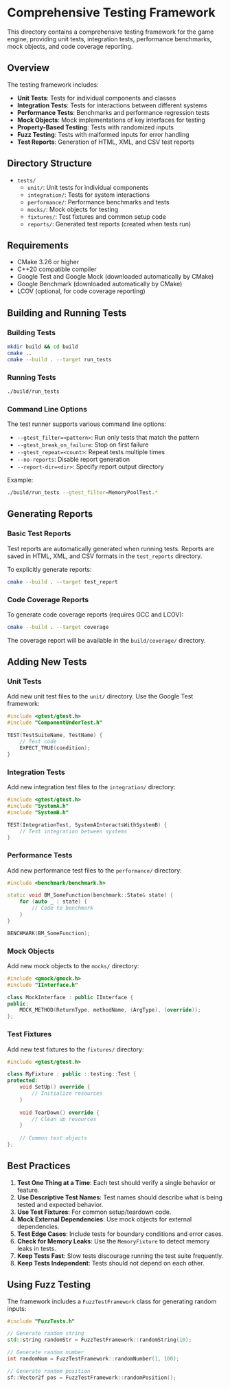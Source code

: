 # Comprehensive Testing Framework

This directory contains a comprehensive testing framework for the game engine, providing unit tests, integration tests, performance benchmarks, mock objects, and code coverage reporting.

## Overview

The testing framework includes:

- **Unit Tests**: Tests for individual components and classes
- **Integration Tests**: Tests for interactions between different systems
- **Performance Tests**: Benchmarks and performance regression tests
- **Mock Objects**: Mock implementations of key interfaces for testing
- **Property-Based Testing**: Tests with randomized inputs
- **Fuzz Testing**: Tests with malformed inputs for error handling
- **Test Reports**: Generation of HTML, XML, and CSV test reports

## Directory Structure

- `tests/`
  - `unit/`: Unit tests for individual components
  - `integration/`: Tests for system interactions
  - `performance/`: Performance benchmarks and tests
  - `mocks/`: Mock objects for testing
  - `fixtures/`: Test fixtures and common setup code
  - `reports/`: Generated test reports (created when tests run)

## Requirements

- CMake 3.26 or higher
- C++20 compatible compiler
- Google Test and Google Mock (downloaded automatically by CMake)
- Google Benchmark (downloaded automatically by CMake)
- LCOV (optional, for code coverage reporting)

## Building and Running Tests

### Building Tests

```bash
mkdir build && cd build
cmake ..
cmake --build . --target run_tests
```

### Running Tests

```bash
./build/run_tests
```

### Command Line Options

The test runner supports various command line options:

- `--gtest_filter=<pattern>`: Run only tests that match the pattern
- `--gtest_break_on_failure`: Stop on first failure
- `--gtest_repeat=<count>`: Repeat tests multiple times
- `--no-reports`: Disable report generation
- `--report-dir=<dir>`: Specify report output directory

Example:
```bash
./build/run_tests --gtest_filter=MemoryPoolTest.*
```

## Generating Reports

### Basic Test Reports

Test reports are automatically generated when running tests. Reports are saved in HTML, XML, and CSV formats in the `test_reports` directory.

To explicitly generate reports:

```bash
cmake --build . --target test_report
```

### Code Coverage Reports

To generate code coverage reports (requires GCC and LCOV):

```bash
cmake --build . --target coverage
```

The coverage report will be available in the `build/coverage/` directory.

## Adding New Tests

### Unit Tests

Add new unit test files to the `unit/` directory. Use the Google Test framework:

```cpp
#include <gtest/gtest.h>
#include "ComponentUnderTest.h"

TEST(TestSuiteName, TestName) {
    // Test code
    EXPECT_TRUE(condition);
}
```

### Integration Tests

Add new integration test files to the `integration/` directory:

```cpp
#include <gtest/gtest.h>
#include "SystemA.h"
#include "SystemB.h"

TEST(IntegrationTest, SystemAInteractsWithSystemB) {
    // Test integration between systems
}
```

### Performance Tests

Add new performance test files to the `performance/` directory:

```cpp
#include <benchmark/benchmark.h>

static void BM_SomeFunction(benchmark::State& state) {
    for (auto _ : state) {
        // Code to benchmark
    }
}

BENCHMARK(BM_SomeFunction);
```

### Mock Objects

Add new mock objects to the `mocks/` directory:

```cpp
#include <gmock/gmock.h>
#include "IInterface.h"

class MockInterface : public IInterface {
public:
    MOCK_METHOD(ReturnType, methodName, (ArgType), (override));
};
```

### Test Fixtures

Add new test fixtures to the `fixtures/` directory:

```cpp
#include <gtest/gtest.h>

class MyFixture : public ::testing::Test {
protected:
    void SetUp() override {
        // Initialize resources
    }
    
    void TearDown() override {
        // Clean up resources
    }
    
    // Common test objects
};
```

## Best Practices

1. **Test One Thing at a Time**: Each test should verify a single behavior or feature.
2. **Use Descriptive Test Names**: Test names should describe what is being tested and expected behavior.
3. **Use Test Fixtures**: For common setup/teardown code.
4. **Mock External Dependencies**: Use mock objects for external dependencies.
5. **Test Edge Cases**: Include tests for boundary conditions and error cases.
6. **Check for Memory Leaks**: Use the `MemoryFixture` to detect memory leaks in tests.
7. **Keep Tests Fast**: Slow tests discourage running the test suite frequently.
8. **Keep Tests Independent**: Tests should not depend on each other.

## Using Fuzz Testing

The framework includes a `FuzzTestFramework` class for generating random inputs:

```cpp
#include "FuzzTests.h"

// Generate random string
std::string randomStr = FuzzTestFramework::randomString(10);

// Generate random number
int randomNum = FuzzTestFramework::randomNumber(1, 100);

// Generate random position
sf::Vector2f pos = FuzzTestFramework::randomPosition();
```